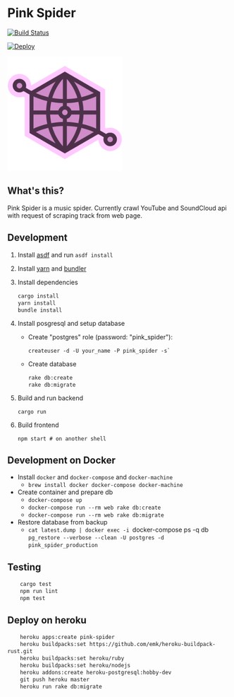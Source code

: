 # Pink Spider

[![Build Status](https://travis-ci.org/kumabook/pink-spider.svg?branch=master)](https://travis-ci.org/kumabook/pink-spider)

[![Deploy](https://www.herokucdn.com/deploy/button.png)](https://heroku.com/deploy)

<img height="260" src="public/no_image.png">

## What's this?

Pink Spider is a music spider. Currently crawl YouTube and SoundCloud api
with request of scraping track from web page.


## Development

1. Install [asdf][] and run `asdf install`
2. Install [yarn][] and [bundler][]
3. Install dependencies

    ```shell
    cargo install
    yarn install
    bundle install
    ```

4. Install posgresql and setup database

    - Create "postgres" role (password: "pink_spider"):

        ```shell
        createuser -d -U your_name -P pink_spider -s`
        ```

    - Create database

        ```shell
        rake db:create
        rake db:migrate
        ```

5. Build and run backend

    ```shell
    cargo run
    ```

6. Build frontend

    ```shell
    npm start # on another shell
    ```

## Development on Docker

- Install `docker` and `docker-compose` and `docker-machine`
  - `brew install docker docker-compose docker-machine`
- Create container and prepare db
  - `docker-compose up`
  - `docker-compose run --rm web rake db:create`
  - `docker-compose run --rm web rake db:migrate`
- Restore database from backup
  - `cat latest.dump | docker exec -i `docker-compose ps -q db` pg_restore --verbose --clean -U postgres -d pink_spider_production`

## Testing

```shell
    cargo test
    npm run lint
    npm test
```

## Deploy on heroku

```shell
    heroku apps:create pink-spider
    heroku buildpacks:set https://github.com/emk/heroku-buildpack-rust.git
    heroku buildpacks:set heroku/ruby
    heroku buildpacks:set heroku/nodejs
    heroku addons:create heroku-postgresql:hobby-dev
    git push heroku master
    heroku run rake db:migrate
```

[asdf]:    https://github.com/asdf-vm/asdf
[yarn]:    https://yarnpkg.com/
[bundler]: http://bundler.io/
